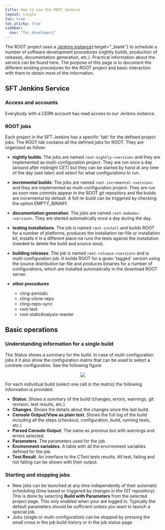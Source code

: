 ```yaml
---
title: How to use the ROOT Jenkins
layout: single
toc: true
toc_sticky: true
sidebar:
  nav: "for_developers"
---
```


The ROOT project uses a [Jenkins instance](https://lcgapp-services.cern.ch/root-jenkins/view/ROOT/){:target="_blank"} to schedule a number of software development procedures (nightly builds, production of releases,
documentation generation, etc.). Practical information about the service can be found here.
The purpose of this page is to document the different existing procedures for the ROOT
project and basic interaction with them to obtain most of the information.

## SFT Jenkins Service

### Access and accounts

Everybody with a CERN account has read access to our Jenkins instance.

### ROOT jobs

Each project in the SFT Jenkins has a specific 'tab' for the defined project jobs. The ROOT
tab contains all the defined jobs for ROOT. They are organized as follow:

- **nightly builds**: The jobs are named `root-nightly-<version>` and they are implemented
  as multi-configuration project. They are run once a day (around after midnight CET) but they
  can be started by hand at any time of the day (see later) and select for what configurations to run.

- **incremental builds**: The jobs are named `root-incremental-<version>` and they are
  implemented as multi-configuration project. They are run as soon new commits appear in
  the ROOT git repository and the builds are incremental by default. A full re-build can be
  triggered by checking the option EMPTY_BINARY.

- **documentation generation**. The jobs are named `root-makedoc-<version>`. They are started
  automatically once a day during the day.

- **testing installations**. The job is named `root-install` and builds ROOT for a number
  of platforms, produces the installation tar-file or installation kit, installs it in a
  different place nd runs the tests against the installation (needed to delete the build
  and source area).

- **building releases**. The job is named `root-release-<version>` and is multi-configuration
  job. It builds ROOT for a given 'tagged' version using the source distribution tar-file and
  produces binaries for a number of configurations, which are installed automatically in
  the download ROOT server.

- **other procedures**
  - cling-periodic
  - cling-clone-repo
  - cling-repo-sync
  - root-test
  - root-staticAnalysis-master

## Basic operations

### Understanding information for a single build

The Status shows a summary for the build. In case of multi-configuration jobs it it also
show the configuration matrix that can be used to select a contrete configuration. See the
following figure:

<center>
<img src="{{'for_developers/continuous_integration-testing/Jenkins-figure1-10.png' | relative_url}}">
</center>

For each individual build (select one cell in the matrix) the following information is provided:

- **Status**. Shows a summary of the build (changes, errors, warnings, git revision, test results, etc.)
- **Changes**. Shows the details about the changes since the last build.
- **Console Output/View as plain text**.  Shows the full log of the build including all the steps (checkout, configuration, build, running tests, etc.)
- **Parsed Console Output**. The same as previous but with warnings and errors selected.
- **Parameters**. The parameters used for the job.
- **Environment variables**. A table with all the environment variables defined for the job.
- **Test Result**. An interface to the CTest tests results. All test, failing and not failing can be shown with their output.

### Starting and stopping jobs

- New jobs can be launched at any time independently of their automatic scheduling (time based or triggered by changes in the GIT repository). This is done by selecting **Build with Parameters** from the selected project page. This only enabled when your are logged in. Typically the default parameters should be sufficient unless you want to launch a special job.
- Jobs (single or multi-configuration) can be stopped by pressing the small cross in the job build history or in the job status page.